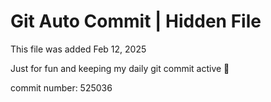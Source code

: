 # Git Auto Commit | Hidden File

This file was added Feb 12, 2025

Just for fun and keeping my daily git commit active 🤪

commit number: 525036
